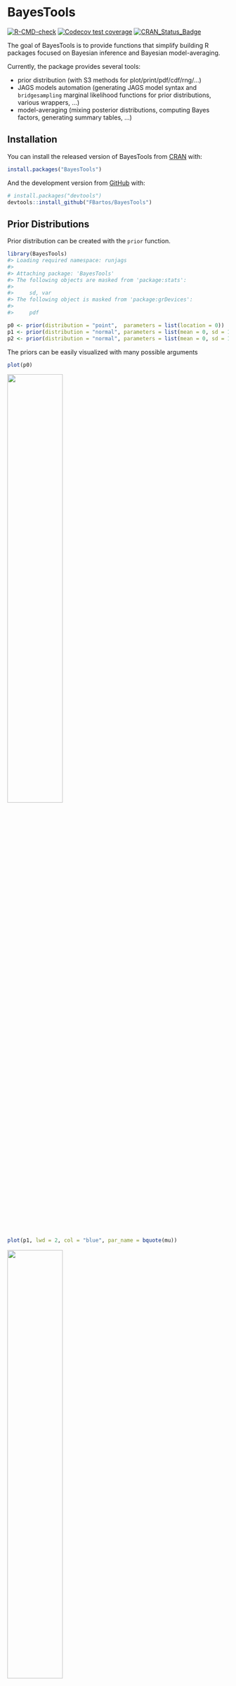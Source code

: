 
<!-- README.md is generated from README.Rmd. Please edit that file -->

# BayesTools

<!-- badges: start -->

[![R-CMD-check](https://github.com/FBartos/BayesTools/workflows/R-CMD-check/badge.svg)](https://github.com/FBartos/BayesTools/actions)
[![Codecov test
coverage](https://codecov.io/gh/FBartos/BayesTools/branch/master/graph/badge.svg)](https://codecov.io/gh/FBartos/BayesTools?branch=master)
[![CRAN_Status_Badge](https://www.r-pkg.org/badges/version/BayesTools)](https://cran.r-project.org/package=BayesTools)
<!-- badges: end -->

The goal of BayesTools is to provide functions that simplify building R
packages focused on Bayesian inference and Bayesian model-averaging.

Currently, the package provides several tools:

-   prior distribution (with S3 methods for plot/print/pdf/cdf/rng/…)
-   JAGS models automation (generating JAGS model syntax and
    `bridgesampling` marginal likelihood functions for prior
    distributions, various wrappers, …)
-   model-averaging (mixing posterior distributions, computing Bayes
    factors, generating summary tables, …)

## Installation

You can install the released version of BayesTools from
[CRAN](https://CRAN.R-project.org) with:

``` r
install.packages("BayesTools")
```

And the development version from [GitHub](https://github.com/) with:

``` r
# install.packages("devtools")
devtools::install_github("FBartos/BayesTools")
```

## Prior Distributions

Prior distribution can be created with the `prior` function.

``` r
library(BayesTools)
#> Loading required namespace: runjags
#> 
#> Attaching package: 'BayesTools'
#> The following objects are masked from 'package:stats':
#> 
#>     sd, var
#> The following object is masked from 'package:grDevices':
#> 
#>     pdf

p0 <- prior(distribution = "point",  parameters = list(location = 0))
p1 <- prior(distribution = "normal", parameters = list(mean = 0, sd = 1))
p2 <- prior(distribution = "normal", parameters = list(mean = 0, sd = 1), truncation = list(0, Inf))
```

The priors can be easily visualized with many possible arguments

``` r
plot(p0)
```

<img src="man/figures/README-unnamed-chunk-3-1.png" width="50%" />

``` r
plot(p1, lwd = 2, col = "blue", par_name = bquote(mu))
```

<img src="man/figures/README-unnamed-chunk-3-2.png" width="50%" />

``` r
plot(p2, plot_type = "ggplot")
#> Loading required namespace: ggplot2
```

<img src="man/figures/README-unnamed-chunk-3-3.png" width="50%" />

``` r
plot(p2, plot_type = "ggplot", xlim = c(-2, 2)) + geom_prior(p1, col = "red", lty = 2)
```

<img src="man/figures/README-unnamed-chunk-3-4.png" width="50%" />

``` r
plot(p1, transformation = "exp")
```

<img src="man/figures/README-unnamed-chunk-3-5.png" width="50%" />

All priors also contain some basic S3 methods.

``` r
# S3 methods
set.seed(1)
rng(p0, 10)
#>  [1] 0 0 0 0 0 0 0 0 0 0
rng(p1, 10)
#>  [1] -0.6264538  0.1836433 -0.8356286  1.5952808  0.3295078 -0.8204684
#>  [7]  0.4874291  0.7383247  0.5757814 -0.3053884
rng(p2, 10)
#>  [1] 0.38984324 1.12493092 0.94383621 0.82122120 0.59390132 0.91897737
#>  [7] 0.78213630 0.07456498 0.61982575 0.41794156

pdf(p0, c(-1, 0, 1))
#> [1]   0 Inf   0
pdf(p1, c(-1, 0, 1))
#> [1] 0.2419707 0.3989423 0.2419707
pdf(p2, c(-1, 0, 1))
#> [1] 0.0000000 0.7978846 0.4839414

cdf(p0, c(-1, 0, 1))
#> [1] 0 1 1
cdf(p1, c(-1, 0, 1))
#> [1] 0.1586553 0.5000000 0.8413447
cdf(p2, c(-1, 0, 1))
#> [1] 0.0000000 0.0000000 0.6826895

mean(p0)
#> [1] 0
mean(p1)
#> [1] 0
mean(p2)
#> [1] 0.7978846

sd(p0)
#> [1] 0
sd(p1)
#> [1] 1
sd(p2)
#> [1] 0.6028103

print(p0)
#> Spike(0)
print(p1, short_name = TRUE)
#> N(0, 1)
```

## JAGS Automation

The packages simplifies development of JAGS models by automatically
taking care of the prior distributions relevant portion of the code.

First, we generate few samples from a normal distribution and use the
previously specified prior distributions as priors for the mean (passed
with a list).

``` r
# get some data
set.seed(1)
data <- list(
  x = rnorm(10),
  N = 10
)
data$x
#>  [1] -0.6264538  0.1836433 -0.8356286  1.5952808  0.3295078 -0.8204684
#>  [7]  0.4874291  0.7383247  0.5757814 -0.3053884

## create and fit models
# define priors
priors_list0 <- list(mu = p0)
priors_list1 <- list(mu = p1)
priors_list2 <- list(mu = p2)
```

We create a `model_syntax` that defines likelihood of the data for the
JAGs model and fit the models with the `JAGS_fit` wrapper that
automatically adds prior distributions to the syntax, generates starting
values, creates list of monitored variables, and contains additional
control options (most of the functionality is build upon `runjags`
package).

``` r
# define likelihood for the data
model_syntax <-
  "model{
    for(i in 1:N){
      x[i] ~ dnorm(mu, 1)
    }
  }"

# fit the models
fit0 <- JAGS_fit(model_syntax, data, priors_list0, seed = 0)
#> Loading required namespace: rjags
fit1 <- JAGS_fit(model_syntax, data, priors_list1, seed = 1)
fit2 <- JAGS_fit(model_syntax, data, priors_list2, seed = 2)
```

The `runjags_estimates_table` function then provides a nicely formated
summary for the fitted model.

``` r
# formatted summary tables
runjags_estimates_table(fit1, priors_list1)
#>     Mean    SD    lCI Median   uCI error(MCMC) SD/error(MCMC)   ESS R-hat
#> mu 0.116 0.304 -0.469  0.117 0.715     0.00242          0.008 15748 1.000
```

We create a `log_posterior` function that defines the log likelihood of
the data for marginal likelihood estimation via `bridgesampling` (while
creating a dummy bridge sampling object for the model without any
posterior samples).

``` r
# define log posterior for bridge sampling
log_posterior <- function(parameters, data){
  sum(dnorm(data$x, parameters$mu, 1, log = TRUE))
}

# get marginal likelihoods
marglik0 <- list(
  logml = sum(dnorm(data$x, mean(p0), 1, log = TRUE))
)
class(marglik0) <- "bridge"
marglik1 <- JAGS_bridgesampling(fit1, data, priors_list1, log_posterior)
marglik2 <- JAGS_bridgesampling(fit2, data, priors_list2, log_posterior)

marglik1
#> Bridge sampling estimate of the log marginal likelihood: -13.1383
#> Estimate obtained in 4 iteration(s) via method "normal".
```

## Model-Averaging

The package also simplifies implementation of Bayesian model-averaging
(see e.g., `RoBMA` package).

First, we create a list of model objects, each containing the JAGS fit,
marginal likelihood, list of prior distribution, prior weights, and
generated model summaries. Then we apply the `models_inference`
automatically calculating basic model-averaging information. Finally, we
can use `model_summary_table` to summarize the individual models.

``` r
## create an object with the models
models <- list(
  list(fit = fit0, marglik = marglik0, priors = priors_list0, prior_weights = 1, fit_summary = runjags_estimates_table(fit0, priors_list0)),
  list(fit = fit1, marglik = marglik1, priors = priors_list1, prior_weights = 1, fit_summary = runjags_estimates_table(fit1, priors_list1)),
  list(fit = fit2, marglik = marglik2, priors = priors_list2, prior_weights = 1, fit_summary = runjags_estimates_table(fit2, priors_list2))
)
# compare and summarize the models
models <- models_inference(models)

# create model-summaries
model_summary_table(models[[1]])
#>                                                                 
#>  Model               1             Parameter prior distributions
#>  Prior prob.     0.333                                          
#>  log(marglik)   -12.02                                          
#>  Post. prob.     0.570                                          
#>  Inclusion BF    2.655
model_summary_table(models[[2]])
#>                                                                 
#>  Model               2             Parameter prior distributions
#>  Prior prob.     0.333                         mu ~ Normal(0, 1)
#>  log(marglik)   -13.14                                          
#>  Post. prob.     0.186                                          
#>  Inclusion BF    0.458
model_summary_table(models[[3]])
#>                                                                 
#>  Model               3             Parameter prior distributions
#>  Prior prob.     0.333                 mu ~ Normal(0, 1)[0, Inf]
#>  log(marglik)   -12.87                                          
#>  Post. prob.     0.243                                          
#>  Inclusion BF    0.644
```

Moreover, we can draw inference based on the whole ensemble for the
common parameters with the `ensemble_inference` function, or mixed the
posterior distributions based on marginal likelihoods with the
`mix_posteriors` functions. The various summary functions then create
tables for the inference, estimates, model summary, and MCMC
diagnostics.

``` r
## draw model based inference
inference          <- ensemble_inference(model_list = models, parameters = "mu", is_null_list = list("mu" = 1))

# automatically mix posteriors
mixed_posteriors   <- mix_posteriors(model_list = models, parameters = "mu", is_null_list = list("mu" = 1), seed = 1)

# summarizes the model-averaging summary
ensemble_inference_table(inference, parameters = "mu")
#>    Models Prior prob. Post. prob. Inclusion BF
#> mu    2/3       0.667       0.430        0.377
ensemble_estimates_table(mixed_posteriors,  parameters = "mu")
#>     Mean Median  0.025  0.95
#> mu 0.091  0.000 -0.218 0.523
ensemble_summary_table(models, parameters = "mu")
#>  Model       Prior mu       Prior prob. log(marglik) Post. prob. Inclusion BF
#>      1                            0.333       -12.02       0.570        2.655
#>      2         Normal(0, 1)       0.333       -13.14       0.186        0.458
#>      3 Normal(0, 1)[0, Inf]       0.333       -12.87       0.243        0.644
ensemble_diagnostics_table(models, parameters = "mu", remove_spike_0 = FALSE)
#>  Model       Prior mu       max[error(MCMC)] max[SD/error(MCMC)] min(ESS)
#>      1             Spike(0)               NA                  NA       NA
#>      2         Normal(0, 1)          0.00242               0.008    15748
#>      3 Normal(0, 1)[0, Inf]          0.00162               0.008    16078
#>  max(R-hat)
#>          NA
#>       1.000
#>       1.000
```

The packages also provides functions for plotting model-averaged
posterior distributions.

``` r
### plotting
oldpar <- graphics::par(no.readonly = TRUE)
on.exit(graphics::par(mar = oldpar[["mar"]]))

# plot model-average posteriors
par(mar = c(4, 4, 1, 4))
plot_posterior(mixed_posteriors, parameter = "mu")
```

<img src="man/figures/README-unnamed-chunk-11-1.png" width="50%" />

``` r
plot_posterior(mixed_posteriors, parameter = "mu", lwd = 2, col = "black", prior = TRUE, dots_prior = list(col = "grey", lwd = 2), xlim = c(-2, 2))
```

<img src="man/figures/README-unnamed-chunk-11-2.png" width="50%" />

``` r
plot_posterior(mixed_posteriors, parameter = "mu", transformation = "exp", lwd = 2, col = "red", prior = TRUE, dots_prior = list(col = "blue", lty = 2))
```

<img src="man/figures/README-unnamed-chunk-11-3.png" width="50%" />

Or comparing estimates from the different models.

``` r
plot_models(model_list = models, samples = mixed_posteriors, inference = inference, parameter = "mu", col = "blue")
```

<img src="man/figures/README-unnamed-chunk-12-1.png" width="50%" />

``` r
plot_models(model_list = models, samples = mixed_posteriors, inference = inference, parameter = "mu", prior = TRUE, plot_type = "ggplot")
```

<img src="man/figures/README-unnamed-chunk-12-2.png" width="50%" />
